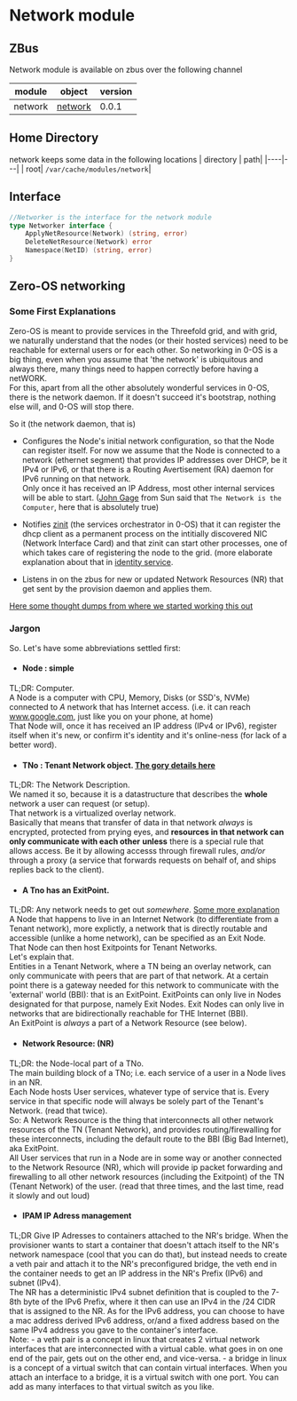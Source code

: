 # Network module

## ZBus

Network module is available on zbus over the following channel

| module | object | version |
|--------|--------|---------|
| network|[network](#interface)| 0.0.1|

## Home Directory
network keeps some data in the following locations
| directory | path|
|----|---|
| root| `/var/cache/modules/network`|


## Interface

```go
//Networker is the interface for the network module
type Networker interface {
	ApplyNetResource(Network) (string, error)
	DeleteNetResource(Network) error
	Namespace(NetID) (string, error)
}
```

## Zero-OS networking

### Some First Explanations

Zero-OS is meant to provide services in the Threefold grid, and with grid, we naturally understand that the nodes (or their hosted services) need to be reachable for external users or for each other. So networking in 0-OS is a big thing, even when you assume that 'the network' is ubiquitous and always there, many things need to happen correctly before having a netWORK.  
For this, apart from all the other absolutely wonderful services in 0-OS, there is the network daemon. If it doesn't succeed it's bootstrap, nothing else will, and 0-OS will stop there.

So it (the network daemon, that is)
  - Configures the Node's initial network configuration, so that the Node can register itself.  For now we assume that the Node is connected to a network (ethernet segment) that provides IP addresses over DHCP, be it IPv4 or IPv6, or that there is a Routing Avertisement (RA) daemon for IPv6 running on that network.  
  Only once it has received an IP Address, most other internal services will be able to start. ([John Gage](https://www.networkcomputing.com/cloud-infrastructure/network-computer-again) from Sun said that `The Network is the Computer`, here that is absolutely true)

  - Notifies [zinit](https://github.com/threefoldtech/zinit/blob/master/docs/readme.md) (the services orchestrator in 0-OS) that it can register the dhcp client as a permanent process on the intitially discovered NIC (Network Interface Card) and that zinit can start other processes, one of which takes care of registering the node to the grid. (more elaborate explanation about that in [identity service](../identity/readme.md).

  - Listens in on the zbus for new or updated Network Resources (NR) that get sent by the provision daemon and applies them.

[Here some thought dumps from where we started working this out](../../specs/network/Requirements.md)

### Jargon

So. Let's have some abbreviations settled first:

  - #### Node : simple  
  TL;DR: Computer.  
  A Node is a computer with CPU, Memory, Disks (or SSD's, NVMe) connected to _A_ network that has Internet access. (i.e. it can reach www.google.com, just like you on your phone, at home)  
  That Node will, once it has received an IP address (IPv4 or IPv6), register itself when it's new, or confirm it's identity and it's online-ness (for lack of a better word).

  - #### TNo : Tenant Network object. [The gory details here](https://github.com/threefoldtech/zos/blob/master/modules/network.go)  
  TL;DR: The Network Description.  
  We named it so, because it is a datastructure that describes the __whole__ network a user can request (or setup).  
  That network is a virtualized overlay network.  
  Basically that means that transfer of data in that network *always* is encrypted, protected from prying eyes, and __resources in that network can only communicate with each other__ **unless** there is a special rule that allows access. Be it by allowing accesss through firewall rules, *and/or* through a proxy (a service that forwards requests on behalf of, and ships replies back to the client).

  - #### A Tno has an ExitPoint.  
  TL;DR: Any network needs to get out *somewhere*. [Some more explanation](exitpoints.md)  
  A Node that happens to live in an Internet Network (to differentiate from a Tenant network), more explictly, a network that is directly routable and accessible (unlike a home network), can be specified as an Exit Node.  
  That Node can then host Exitpoints for Tenant Networks.  
  Let's explain that.  
  Entities in a Tenant Network, where a TN being an overlay network, can only communicate with peers that are part of that network. At a certain point there is a gateway needed for this network to communicate with the 'external' world (BBI): that is an ExitPoint. ExitPoints can only live in Nodes designated for that purpose, namely Exit Nodes. Exit Nodes can only live in networks that are bidirectionally reachable for THE Internet (BBI).  
  An ExitPoint is *always* a part of a Network Resource (see below).

  - #### Network Resource: (NR)  
  TL;DR: the Node-local part of a TNo.  
  The main building block of a TNo; i.e. each service of a user in a Node lives in an NR.  
  Each Node hosts User services, whatever type of service that is. Every service in that specific node will always be solely part of the Tenant's Network. (read that twice).  
  So: A Network Resource is the thing that interconnects all other network resources of the TN (Tenant Network), and provides routing/firewalling for these interconnects, including the default route to the BBI (Big Bad Internet), aka ExitPoint.  
  All User services that run in a Node are in some way or another connected to the Network Resource (NR), which will provide ip packet forwarding and firewalling to all other network resources (including the Exitpoint) of the TN (Tenant Network) of the user. (read that three times, and the last time, read it slowly and out loud)

  -  #### IPAM IP Adress management
  TL;DR Give IP Adresses to containers attached to the NR's bridge.
  When the provisioner wants to start a container that doesn't attach itself to the NR's network namespace (cool that you can do that), but instead needs to create a veth pair and attach it to the NR's preconfigured bridge, the veth end in the container needs to get an IP address in the NR's Prefix (IPv6) and subnet (IPv4).  
  The NR has a deterministic IPv4 subnet definition that is coupled to the 7-8th byte of the IPv6 Prefix, where it then can use an IPv4 in the /24 CIDR that is assigned to the NR.
  As for the IPv6 address, you can choose to have a mac address derived IPv6 address, or/and a fixed address based on the same IPv4 address you gave to the container's interface.  
  Note: 
    - a veth pair is a concept in linux that creates 2 virtual network interfaces that are interconnected with a virtual cable. what goes in on one end of the pair, gets out on the other end, and vice-versa.
    - a bridge in linux is a concept of a virtual switch that can contain virtual interfaces. When you attach an interface to a bridge, it is a virtual switch with one port. You can add as many interfaces to that virtual switch as you like.





